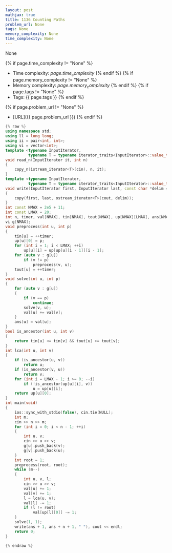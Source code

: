 ```yaml
---
layout: post
mathjax: true
title: 1136 Counting Paths
problem_url: None
tags: None
memory_complexity: None
time_complexity: None
---
```


None


{% if page.time_complexity != "None" %}
- Time complexity: ${{ page.time_complexity }}$
{% endif %}
{% if page.memory_complexity != "None" %}
- Memory complexity: ${{ page.memory_complexity }}$
{% endif %}
{% if page.tags != "None" %}
- Tags: {{ page.tags }}
{% endif %}

{% if page.problem_url != "None" %}
- [URL]({{ page.problem_url }})
{% endif %}

```cpp
{% raw %}
using namespace std;
using ll = long long;
using ii = pair<int, int>;
using vi = vector<int>;
template <typename InputIterator,
          typename T = typename iterator_traits<InputIterator>::value_type>
void read_n(InputIterator it, int n)
{
    copy_n(istream_iterator<T>(cin), n, it);
}
template <typename InputIterator,
          typename T = typename iterator_traits<InputIterator>::value_type>
void write(InputIterator first, InputIterator last, const char *delim = "\n")
{
    copy(first, last, ostream_iterator<T>(cout, delim));
}
int const NMAX = 2e5 + 11;
int const LMAX = 20;
int n, timer, val[NMAX], tin[NMAX], tout[NMAX], up[NMAX][LMAX], ans[NMAX];
vi g[NMAX];
void preprocess(int u, int p)
{
    tin[u] = ++timer;
    up[u][0] = p;
    for (int i = 1; i < LMAX; ++i)
        up[u][i] = up[up[u][i - 1]][i - 1];
    for (auto v : g[u])
        if (v != p)
            preprocess(v, u);
    tout[u] = ++timer;
}
void solve(int u, int p)
{
    for (auto v : g[u])
    {
        if (v == p)
            continue;
        solve(v, u);
        val[u] += val[v];
    }
    ans[u] = val[u];
}
bool is_ancestor(int u, int v)
{
    return tin[u] <= tin[v] && tout[u] >= tout[v];
}
int lca(int u, int v)
{
    if (is_ancestor(u, v))
        return u;
    if (is_ancestor(v, u))
        return v;
    for (int i = LMAX - 1; i >= 0; --i)
        if (!is_ancestor(up[u][i], v))
            u = up[u][i];
    return up[u][0];
}
int main(void)
{
    ios::sync_with_stdio(false), cin.tie(NULL);
    int m;
    cin >> n >> m;
    for (int i = 0; i < n - 1; ++i)
    {
        int u, v;
        cin >> u >> v;
        g[u].push_back(v);
        g[v].push_back(u);
    }
    int root = 1;
    preprocess(root, root);
    while (m--)
    {
        int u, v, l;
        cin >> u >> v;
        val[u] += 1;
        val[v] += 1;
        l = lca(u, v);
        val[l] -= 1;
        if (l != root)
            val[up[l][0]] -= 1;
    }
    solve(1, 1);
    write(ans + 1, ans + n + 1, " "), cout << endl;
    return 0;
}

{% endraw %}
```